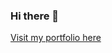 ### Hi there 👋

[Visit my portfolio here](https://www.youtube.com/watch?v=uiz9Lsk8rGg&list=PL9azWjUPjL3XktSDFctwvTWqBjxDRC0ib&index=1)
<!--
**ParanoidAandroid42/ParanoidAandroid42** is a ✨ _special_ ✨ repository because its `README.md` (this file) appears on your GitHub profile.

Here are some ideas to get you started:

- 🔭 I’m currently working on ...
- 🌱 I’m currently learning ...
- 👯 I’m looking to collaborate on ...
- 🤔 I’m looking for help with ...
- 💬 Ask me about ...
- 📫 How to reach me: ...
- 😄 Pronouns: ...
- ⚡ Fun fact: ...
-->
